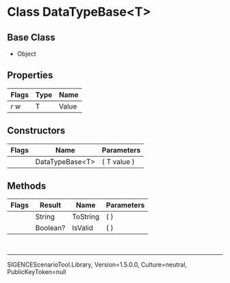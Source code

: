 # Class DataTypeBase&lt;T&gt;
## Base Class
- Object
## Properties
Flags|Type|Name
-|-|-
*r* *w*|T|Value
## Constructors
Flags|Name|Parameters
-|-|-
&nbsp;|DataTypeBase&lt;T&gt;|( T value )
## Methods
Flags|Result|Name|Parameters
-|-|-|-
&nbsp;|String|ToString|( )
&nbsp;|Boolean?|IsValid|( )

<br /><hr />
SIGENCEScenarioTool.Library, Version=1.5.0.0, Culture=neutral, PublicKeyToken=null
